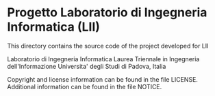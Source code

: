 
Progetto Laboratorio di Ingegneria Informatica (LII)
===========================================

This directory contains the source code of the project developed for LII

Laboratorio di Ingegneria Informatica
Laurea Triennale in Ingegneria dell'Informazione
Universita' degli Studi di Padova, Italia


Copyright and license information can be found in the file LICENSE. 
Additional information can be found in the file NOTICE.
